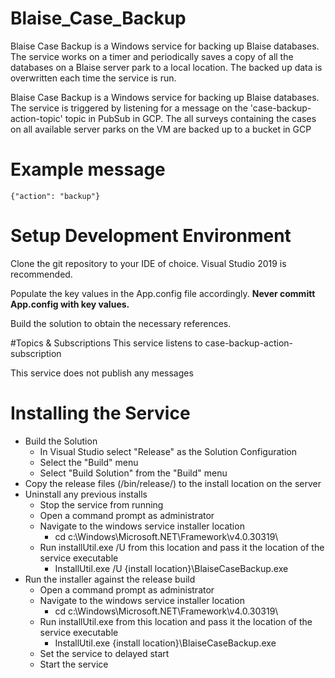 # Blaise_Case_Backup

Blaise Case Backup is a Windows service for backing up Blaise databases. The service works on a timer and periodically saves a copy of all the databases on a Blaise server park to a local location. 
The backed up data is overwritten each time the service is run.

Blaise Case Backup is a Windows service for backing up Blaise databases. The service is triggered by listening for a message on the 'case-backup-action-topic' topic in PubSub in GCP. The all surveys containing the cases
on all available server parks on the VM are backed up to a bucket in GCP

# Example message
```
{"action": "backup"}
```

# Setup Development Environment

Clone the git repository to your IDE of choice. Visual Studio 2019 is recommended.

Populate the key values in the App.config file accordingly. **Never committ App.config with key values.**

Build the solution to obtain the necessary references.

#Topics & Subscriptions
This service listens to case-backup-action-subscription

This service does not publish any messages

# Installing the Service

  - Build the Solution
    - In Visual Studio select "Release" as the Solution Configuration
    - Select the "Build" menu
    - Select "Build Solution" from the "Build" menu
  - Copy the release files (/bin/release/) to the install location on the server
  - Uninstall any previous installs
    - Stop the service from running
    - Open a command prompt as administrator
    - Navigate to the windows service installer location
      - cd c:\Windows\Microsoft.NET\Framework\v4.0.30319\
    - Run installUtil.exe /U from this location and pass it the location of the service executable
      - InstallUtil.exe /U {install location}\BlaiseCaseBackup.exe
  - Run the installer against the release build
    - Open a command prompt as administrator
    - Navigate to the windows service installer location
      - cd c:\Windows\Microsoft.NET\Framework\v4.0.30319\
    - Run installUtil.exe from this location and pass it the location of the service executable
      - InstallUtil.exe {install location}\BlaiseCaseBackup.exe
    - Set the service to delayed start
    - Start the service
